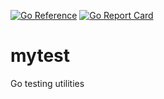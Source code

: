 [![Go Reference](https://pkg.go.dev/badge/github.com/xavier268/mytest.svg)](https://pkg.go.dev/github.com/xavier268/mytest) 
[![Go Report Card](https://goreportcard.com/badge/github.com/xavier268/mytest)](https://goreportcard.com/report/github.com/xavier268/mytest)

# mytest
Go testing utilities
